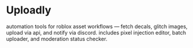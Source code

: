 # Uploadly
automation tools for roblox asset workflows — fetch decals, glitch images, upload via api, and notify via discord. includes pixel injection editor, batch uploader, and moderation status checker.
